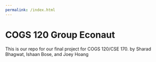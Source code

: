 ```yaml
---
permalink: /index.html
---
```


COGS 120 Group Econaut
====

This is our repo for our final project for COGS 120/CSE 170.
by Sharad Bhagwat, Ishaan Bose, and Joey Hoang
